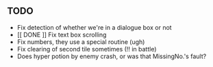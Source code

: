 ## TODO
 * Fix detection of whether we're in a dialogue box or not
 * [[ DONE ]] Fix text box scrolling
 * Fix numbers, they use a special routine (ugh)
 * Fix clearing of second tile sometimes (!! in battle)
 * Does hyper potion by enemy crash, or was that MissingNo.'s fault?